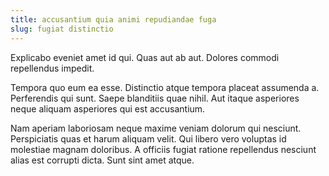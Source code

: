 ```yaml
---
title: accusantium quia animi repudiandae fuga
slug: fugiat distinctio
---
```


Explicabo eveniet amet id qui. Quas aut ab aut. Dolores commodi repellendus impedit.

Tempora quo eum ea esse. Distinctio atque tempora placeat assumenda a. Perferendis qui sunt. Saepe blanditiis quae nihil. Aut itaque asperiores neque aliquam asperiores qui est accusantium.

Nam aperiam laboriosam neque maxime veniam dolorum qui nesciunt. Perspiciatis quas et harum aliquam velit. Qui libero vero voluptas id molestiae magnam doloribus. A officiis fugiat ratione repellendus nesciunt alias est corrupti dicta. Sunt sint amet atque.
